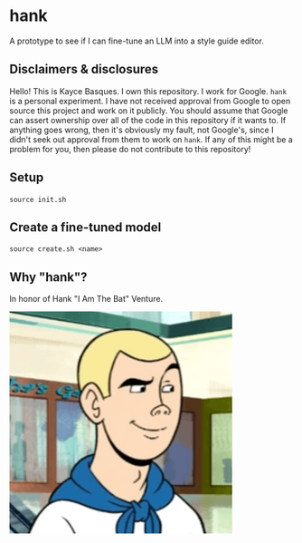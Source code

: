 # hank

A prototype to see if I can fine-tune an LLM into a style guide editor.

## Disclaimers & disclosures

Hello! This is Kayce Basques. I own this repository. I work for Google.
`hank` is a personal experiment. I have not received approval from Google
to open source this project and work on it publicly. You should assume
that Google can assert ownership over all of the code in this repository
if it wants to. If anything goes wrong, then it's obviously my fault, not
Google's, since I didn't seek out approval from them to work on `hank`. If
any of this might be a problem for you, then please do not contribute to
this repository!

## Setup

```
source init.sh
```

## Create a fine-tuned model

```
source create.sh <name>
```

## Why "hank"?

In honor of Hank "I Am The Bat" Venture.

![Henry Allen "Hank" Venture](hank.png)
